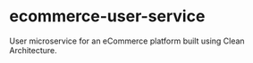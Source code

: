# ecommerce-user-service
User microservice for an eCommerce platform built using Clean Architecture.
